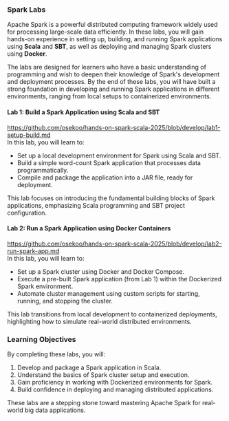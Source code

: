 ### **Spark Labs**

Apache Spark is a powerful distributed computing framework widely used for processing large-scale data efficiently. In these labs, you will gain hands-on experience in setting up, building, and running Spark applications using **Scala** and **SBT**, as well as deploying and managing Spark clusters using **Docker**. 

The labs are designed for learners who have a basic understanding of programming and wish to deepen their knowledge of Spark's development and deployment processes. By the end of these labs, you will have built a strong foundation in developing and running Spark applications in different environments, ranging from local setups to containerized environments.


#### **Lab 1: Build a Spark Application using Scala and SBT**
https://github.com/osekoo/hands-on-spark-scala-2025/blob/develop/lab1-setup-build.md  
In this lab, you will learn to:
- Set up a local development environment for Spark using Scala and SBT.
- Build a simple word-count Spark application that processes data programmatically.
- Compile and package the application into a JAR file, ready for deployment.

This lab focuses on introducing the fundamental building blocks of Spark applications, emphasizing Scala programming and SBT project configuration.



#### **Lab 2: Run a Spark Application using Docker Containers**
https://github.com/osekoo/hands-on-spark-scala-2025/blob/develop/lab2-run-spark-app.md  
In this lab, you will learn to:
- Set up a Spark cluster using Docker and Docker Compose.
- Execute a pre-built Spark application (from Lab 1) within the Dockerized Spark environment.
- Automate cluster management using custom scripts for starting, running, and stopping the cluster.

This lab transitions from local development to containerized deployments, highlighting how to simulate real-world distributed environments.



### **Learning Objectives**
By completing these labs, you will:
1. Develop and package a Spark application in Scala.
2. Understand the basics of Spark cluster setup and execution.
3. Gain proficiency in working with Dockerized environments for Spark.
4. Build confidence in deploying and managing distributed applications.

These labs are a stepping stone toward mastering Apache Spark for real-world big data applications.
